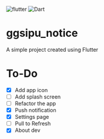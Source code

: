 ![flutter](https://img.shields.io/badge/Flutter-Framework-brightgreen?logo=flutter)
![Dart](https://img.shields.io/badge/Dart-Language-blue?logo=dart)
# ggsipu_notice
A simple project created using Flutter
# To-Do
 - [x] Add app icon
 - [ ] Add splash screen
 - [ ] Refactor the app
 - [x] Push notification
 - [x] Settings page
 - [ ] Pull to Refresh
 - [x] About dev
